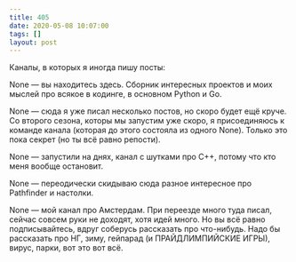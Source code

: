 ```yaml
---
title: 405
date: 2020-05-08 10:07:00
tags: []
layout: post
---
```


Каналы, в которых я иногда пишу посты:

None — вы находитесь здесь. Сборник интересных проектов и моих мыслей про всякое в кодинге, в основном Python и Go.

None — сюда я уже писал несколько постов, но скоро будет ещё круче. Со второго сезона, которы мы запустим уже скоро, я присоединяюсь к команде канала (которая до этого состояла из одного None). Только это пока секрет (но ты всё равно репости).

None — запустили на днях, канал с шутками про C++, потому что кто меня вообще остановит.

None — переодически скидываю сюда разное интересное про Pathfinder и настолки.

None — мой канал про Амстердам. При переезде много туда писал, сейчас совсем руки не доходят, хотя идей много. Но вы всё равно подписывайтесь, вдруг соберусь рассказать про что-нибудь. Надо бы рассказать про НГ, зиму, гейпарад (и ПРАЙДЛИМПИЙСКИЕ ИГРЫ), вирус, парки, вот это вот всё.
